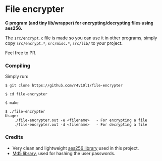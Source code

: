 # File encrypter

**C program (and tiny lib/wrapper) for encrypting/decrypting files using aes256.**

The [`src/encrypt.c`](src/encrypt.c) file is made so you can use it in other
programs, simply copy `src/encrypt.*`, `src/misc.*`, `src/lib/` to your project.

Feel free to PR.

### Compiling
Simply run:
```console
$ git clone https://github.com/r4v10l1/file-encrypter

$ cd file-encrypter

$ make

$ ./file-encrypter
Usage:
    ./file-encrypter.out -e <filename>   - For encrypting a file
    ./file-encrypter.out -d <filename>   - For decrypting a file
```

### Credits
- Very clean and lightweight [aes256 library](https://github.com/ilvn/aes256) used in this project.
- [Md5 library](https://github.com/Zunawe/md5-c), used for hashing the user passwords.

